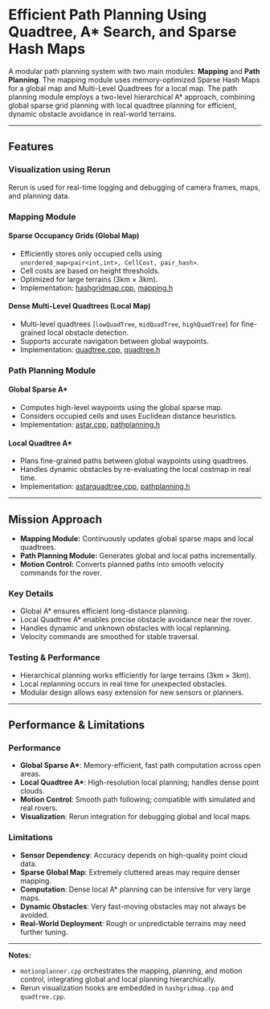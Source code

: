 
# Efficient Path Planning Using Quadtree, A* Search, and Sparse Hash Maps

A modular path planning system with two main modules: **Mapping** and **Path Planning**. The mapping module uses memory-optimized Sparse Hash Maps for a global map and Multi-Level Quadtrees for a local map. The path planning module employs a two-level hierarchical A* approach, combining global sparse grid planning with local quadtree planning for efficient, dynamic obstacle avoidance in real-world terrains.

---

## Features

### Visualization using Rerun
Rerun is used for real-time logging and debugging of camera frames, maps, and planning data.

### Mapping Module

#### Sparse Occupancy Grids (Global Map)
- Efficiently stores only occupied cells using `unordered_map<pair<int,int>, CellCost, pair_hash>`.  
- Cell costs are based on height thresholds.  
- Optimized for large terrains (3km × 3km).  
- Implementation: [hashgridmap.cpp](src/hashgridmap.cpp), [mapping.h](include/mapping.h)

#### Dense Multi-Level Quadtrees (Local Map)
- Multi-level quadtrees (`lowQuadTree`, `midQuadTree`, `highQuadTree`) for fine-grained local obstacle detection.  
- Supports accurate navigation between global waypoints.  
- Implementation: [quadtree.cpp](src/quadtree.cpp), [quadtree.h](include/quadtree.h)

### Path Planning Module

#### Global Sparse A*
- Computes high-level waypoints using the global sparse map.  
- Considers occupied cells and uses Euclidean distance heuristics.  
- Implementation: [astar.cpp](src/astar.cpp), [pathplanning.h](include/pathplanning.h)

#### Local Quadtree A*
- Plans fine-grained paths between global waypoints using quadtrees.  
- Handles dynamic obstacles by re-evaluating the local costmap in real time.  
- Implementation: [astarquadtree.cpp](src/astarquadtree.cpp), [pathplanning.h](include/pathplanning.h)

---

## Mission Approach

- **Mapping Module:** Continuously updates global sparse maps and local quadtrees.  
- **Path Planning Module:** Generates global and local paths incrementally.  
- **Motion Control:** Converts planned paths into smooth velocity commands for the rover.  

### Key Details
- Global A* ensures efficient long-distance planning.  
- Local Quadtree A* enables precise obstacle avoidance near the rover.  
- Handles dynamic and unknown obstacles with local replanning.  
- Velocity commands are smoothed for stable traversal.

### Testing & Performance
- Hierarchical planning works efficiently for large terrains (3km × 3km).  
- Local replanning occurs in real time for unexpected obstacles.  
- Modular design allows easy extension for new sensors or planners.

---

## Performance & Limitations

### Performance
- **Global Sparse A\***: Memory-efficient, fast path computation across open areas.  
- **Local Quadtree A\***: High-resolution local planning; handles dense point clouds.  
- **Motion Control**: Smooth path following; compatible with simulated and real rovers.  
- **Visualization**: Rerun integration for debugging global and local maps.

### Limitations
- **Sensor Dependency**: Accuracy depends on high-quality point cloud data.  
- **Sparse Global Map**: Extremely cluttered areas may require denser mapping.  
- **Computation**: Dense local A* planning can be intensive for very large maps.  
- **Dynamic Obstacles**: Very fast-moving obstacles may not always be avoided.  
- **Real-World Deployment**: Rough or unpredictable terrains may need further tuning.

---

**Notes:**
- `motionplanner.cpp` orchestrates the mapping, planning, and motion control, integrating global and local planning hierarchically.  
- Rerun visualization hooks are embedded in `hashgridmap.cpp` and `quadtree.cpp`.
